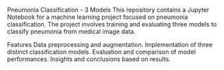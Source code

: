 Pneumonia Classification - 3 Models
This repository contains a Jupyter Notebook for a machine learning project focused on pneumonia classification. The project involves training and evaluating three models to classify pneumonia from medical image data.

Features
Data preprocessing and augmentation.
Implementation of three distinct classification models.
Evaluation and comparison of model performances.
Insights and conclusions based on results.
